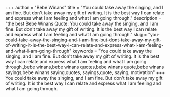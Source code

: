 +++
author = "Bebe Winans"
title = "You could take away the singing, and I am fine. But don't take away my gift of writing. It is the best way I can relate and express what I am feeling and what I am going through."
description = "the best Bebe Winans Quote: You could take away the singing, and I am fine. But don't take away my gift of writing. It is the best way I can relate and express what I am feeling and what I am going through."
slug = "you-could-take-away-the-singing-and-i-am-fine-but-dont-take-away-my-gift-of-writing-it-is-the-best-way-i-can-relate-and-express-what-i-am-feeling-and-what-i-am-going-through"
keywords = "You could take away the singing, and I am fine. But don't take away my gift of writing. It is the best way I can relate and express what I am feeling and what I am going through.,bebe winans,bebe winans quotes,bebe winans quote,bebe winans sayings,bebe winans saying,quotes, sayings,quote, saying, motivation"
+++
You could take away the singing, and I am fine. But don't take away my gift of writing. It is the best way I can relate and express what I am feeling and what I am going through.
